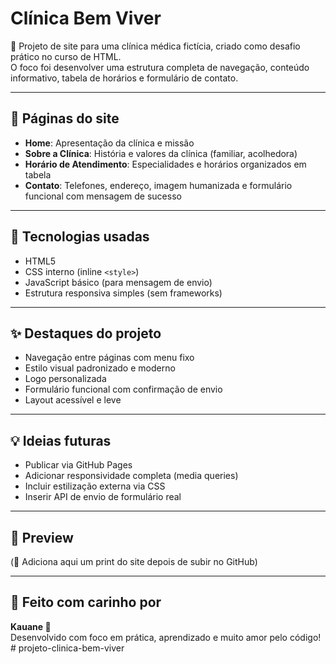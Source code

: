# Clínica Bem Viver

🏥 Projeto de site para uma clínica médica fictícia, criado como desafio prático no curso de HTML.  
O foco foi desenvolver uma estrutura completa de navegação, conteúdo informativo, tabela de horários e formulário de contato.

---

## 📄 Páginas do site

- **Home**: Apresentação da clínica e missão
- **Sobre a Clínica**: História e valores da clínica (familiar, acolhedora)
- **Horário de Atendimento**: Especialidades e horários organizados em tabela
- **Contato**: Telefones, endereço, imagem humanizada e formulário funcional com mensagem de sucesso

---

## 🎨 Tecnologias usadas

- HTML5
- CSS interno (inline `<style>`)
- JavaScript básico (para mensagem de envio)
- Estrutura responsiva simples (sem frameworks)

---

## ✨ Destaques do projeto

- Navegação entre páginas com menu fixo
- Estilo visual padronizado e moderno
- Logo personalizada
- Formulário funcional com confirmação de envio
- Layout acessível e leve

---

## 💡 Ideias futuras

- Publicar via GitHub Pages
- Adicionar responsividade completa (media queries)
- Incluir estilização externa via CSS
- Inserir API de envio de formulário real

---

## 📸 Preview

(📝 Adiciona aqui um print do site depois de subir no GitHub)

---

## 🚀 Feito com carinho por  
**Kauane 🩵**  
Desenvolvido com foco em prática, aprendizado e muito amor pelo código!
#   p r o j e t o - c l i n i c a - b e m - v i v e r 
 
 
